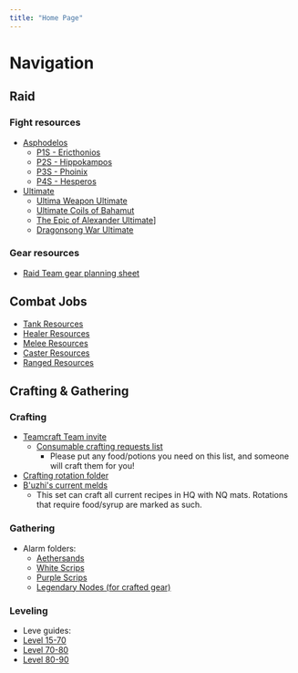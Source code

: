 ```yaml
---
title: "Home Page"
---
```


# Navigation

## Raid
### Fight resources
- [Asphodelos](notes/Asphodelos.md)
	- [P1S - Ericthonios](notes/P1S%20-%20Ericthonios.md)
	- [P2S - Hippokampos](notes/P2S%20-%20Hippokampos.md)
	- [P3S - Phoinix](notes/P3S%20-%20Phoinix.md)
	- [P4S - Hesperos](notes/P4S%20-%20Hesperos)
- [Ultimate](notes/Ultimate.md)
	- [Ultima Weapon Ultimate](Ultima%20Weapon%20Ultimate)
	- [Ultimate Coils of Bahamut](Ultimate%20Coils%20of%20Bahamut)
	- [The Epic of Alexander Ultimate](notes/The%20Epic%20of%20Alexander%20Ultimate.md)]
	- [Dragonsong War Ultimate](notes/Dragonsong%20War%20Ultimate.md)

### Gear resources
- [Raid Team gear planning sheet](https://docs.google.com/spreadsheets/d/1SduPOWjmMMq0v6ve52C8xygsJS13auH_k_8uh6X1FkY/edit?usp=sharing)

## Combat Jobs
- [Tank Resources](notes/Tank%20Resources.md)
- [Healer Resources](notes/Healer%20Resources.md)
- [Melee Resources](notes/Melee%20Resources.md)
- [Caster Resources](notes/Caster%20Resources.md)
- [Ranged Resources](notes/Ranged%20Resources.md)

## Crafting & Gathering
### Crafting
- [Teamcraft Team invite](https://ffxivteamcraft.com/teams/invite/eyBjfgBIVyvsmvKwLTKI)
	- [Consumable crafting requests list](https://ffxivteamcraft.com/list/yFAvq110vTZJU12pPcV2)
		- Please put any food/potions you need on this list, and someone will craft them for you!
- [Crafting rotation folder](https://ffxivteamcraft.com/rotation-folder/m2FooAcnjVjbey5j0WHC)
- [B'uzhi's current melds](https://ffxivteamcraft.com/gearset/PRr89Wa3wjpyuKTJql1X)
	- This set can craft all current recipes in HQ with NQ mats. Rotations that require food/syrup are marked as such.

### Gathering
- Alarm folders:
	- [Aethersands](https://ffxivteamcraft.com/alarm-group/R7pwoppjFdY4DkCQNaQy)
	- [White Scrips](https://ffxivteamcraft.com/alarm-group/KrtetKKLZFimeKUntMVy)
	- [Purple Scrips](https://ffxivteamcraft.com/alarm-group/ZPu9uc51bXAXaIXrYzfu)
	- [Legendary Nodes (for crafted gear)](https://ffxivteamcraft.com/alarm-group/TNwgPHQxdE0BQdSa2Oi4)

### Leveling
- Leve guides:
 - [Level 15-70](https://tinyurl.com/arrsbleveguide)
 - [Level 70-80](https://tinyurl.com/shbleveguide)
 - [Level 80-90](https://tinyurl.com/ewleveguide)